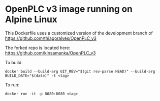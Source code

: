 # OpenPLC v3 image running on Alpine Linux

This Dockerfile uses a customized version of the development branch of https://github.com/thiagoralves/OpenPLC_v3

The forked repo is located here: https://github.com/kinsamanka/OpenPLC_v3

To build:
```
docker build --build-arg GIT_REV="$(git rev-parse HEAD)" --build-arg BUILD_DATE="$(date)" -t <tag>
```

To run:
```
docker run -it -p 8080:8080 <tag>
```
